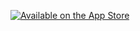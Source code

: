 [![Available on the App Store](http://cl.ly/WouG/Download_on_the_App_Store_Badge_US-UK_135x40.svg)](https://apps.apple.com/us/app/mold-marauder-by-nathan/id1386397700)
